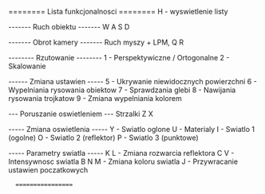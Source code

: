 ======== Lista funkcjonalnosci ========
H - wyswietlenie listy

------- Ruch obiektu -------
          W A S D

------- Obrot kamery -------
   Ruch myszy + LPM, Q R

-------- Rzutowanie --------
 1 - Perspektywiczne / Ortogonalne
 2 - Skalowanie

------ Zmiana ustawien -----
 5 - Ukrywanie niewidocznych powierzchni
 6 - Wypelniania rysowania obiektow
 7 - Sprawdzania glebi
 8 - Nawijania rysowania trojkatow
 9 - Zmiana wypelniania kolorem

--- Poruszanie oswietleniem ---
         Strzalki Z X

----- Zmiana oswietlenia -----
 Y - Swiatlo oglone
 U - Materialy
 I - Swiatlo 1 (ogolne)
 O - Swiatlo 2 (reflektor)
 P - Swiatlo 3 (punktowe)

----- Parametry swiatla -----
 K L   - Zmiana rozwarcia reflektora
 C V   - Intensywnosc swiatla
 B N M - Zmiana koloru swiatla
 J - Przywracanie ustawien poczatkowych

      ================
